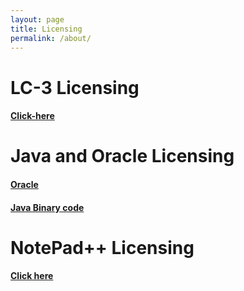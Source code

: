 ```yaml
---
layout: page
title: Licensing
permalink: /about/
---
```

# LC-3 Licensing
#### [Click-here](https://github.com/wchargin/lc3/blob/master/LICENSE) 

# Java and Oracle Licensing
#### [Oracle](https://www.oracle.com/downloads/licenses/javase-license1.html)  

#### [Java Binary code](https://www.oracle.com/downloads/licenses/binary-code-license.html)

# NotePad++ Licensing
#### [Click here](https://github.com/notepad-plus-plus/notepad-plus-plus/blob/master/LICENSE)
